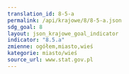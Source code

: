 ```yaml
---
translation_id: 8-5-a
permalink: /api/krajowe/8/8-5-a.json
sdg_goal: 8
layout: json_krajowe_goal_indicator
indicator: "8.5.a"
zmienne: ogółem,miasto,wieś
kategorie: miasto/wieś
source_url: www.stat.gov.pl
---
```

